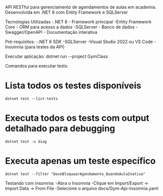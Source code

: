 API RESTful para gerenciamento de agendamentos de aulas em academia. Desenvolvida em .NET 8 com Entity Framework e SQLServer

Tecnologias Utilizadas
  -.NET 8 - Framework principal
  -Entity Framework Core - ORM para acesso a dados
  -SQLServer - Banco de dados
  -Swagger/OpenAPI - Documentação interativa

Pré-requisitos:
  -.NET 8 SDK
  -SQLServer
  -Visual Studio 2022 ou VS Code
  -Insomnia (para testes da API)

Executar aplicação:
  dotnet run --project GymClass

Comandos para executar tests:
  # Lista todos os testes disponíveis
    dotnet test --list-tests
  # Executa todos os tests com output detalhado para debugging
    dotnet test -v diag
  # Executa apenas um teste específico
    dotnet test --filter "DeveBloquearAgendamento_QuandoAulaInativa"

Testando com insomnia:
  -Abra o Insomnia
  -Clique em Import/Export → Import Data → From File
  -Selecione o arquivo docs/Gym-Api-Insomnia.yaml


  


